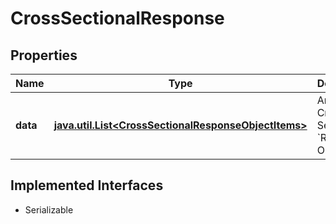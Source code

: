 

# CrossSectionalResponse


## Properties

Name | Type | Description | Notes
------------ | ------------- | ------------- | -------------
**data** | [**java.util.List&lt;CrossSectionalResponseObjectItems&gt;**](CrossSectionalResponseObjectItems.md) | Array of Cross-Sectional &#x60;Response Objects&#x60; |  [optional]


## Implemented Interfaces

* Serializable


